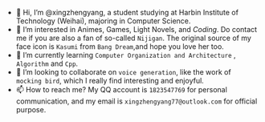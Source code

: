 - 👋 Hi, I’m @xingzhengyang, a student studying at Harbin Institute of Technology (Weihai), majoring in Computer Science.
- 👀 I’m interested in Animes, Games, Light Novels, and *Coding*. Do contact me if you are also a fan of so-called ``Nijigan``. The original source of my face icon is `Kasumi` from `Bang Dream`,and hope you love her too.
- 🌱 I’m currently learning ``Computer Organization and Architecture`` , ``Algorithm`` and ``Cpp``.
- 💞️ I’m looking to collaborate on ``voice generation``, like the work of ``mocking bird``, which I really find interesting and enjoyful.
- 📫 How to reach me? My QQ account is ``1823547769`` for personal communication, and my email is ``xingzhengyang77@outlook.com`` for official purpose.

<!---
xingzhengyang/xingzhengyang is a ✨ special ✨ repository because its `README.md` (this file) appears on your GitHub profile.
You can click the Preview link to take a look at your changes.
--->

